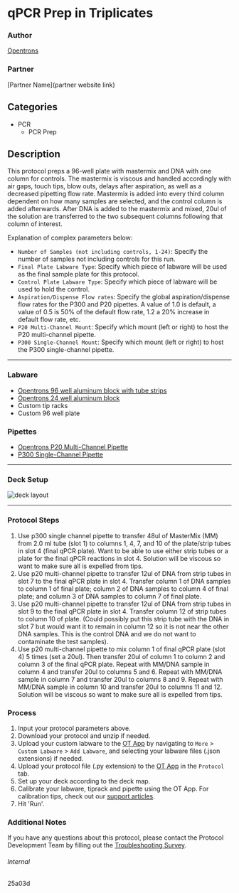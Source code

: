 # qPCR Prep in Triplicates

### Author
[Opentrons](https://opentrons.com/)

### Partner
[Partner Name](partner website link)

## Categories
* PCR
	* PCR Prep

## Description
This protocol preps a 96-well plate with mastermix and DNA with one column for controls. The mastermix is viscous and handled accordingly with air gaps, touch tips, blow outs, delays after aspiration, as well as a decreased pipetting flow rate. Mastermix is added into every third column dependent on how many samples are selected, and the control column is added afterwards. After DNA is added to the mastermix and mixed, 20ul of the solution are transferred to the two subsequent columns following that column of interest.

Explanation of complex parameters below:
* `Number of Samples (not including controls, 1-24)`: Specify the number of samples not including controls for this run.
* `Final Plate Labware Type`: Specify which piece of labware will be used as the final sample plate for this protocol.
* `Control Plate Labware Type`: Specify which piece of labware will be used to hold the control.
* `Aspiration/Dispense Flow rates`: Specify the global aspiration/dispense flow rates for the P300 and P20 pipettes. A value of 1.0 is default, a value of 0.5 is 50% of the default flow rate, 1.2 a 20% increase in default flow rate, etc. 
* `P20 Multi-Channel Mount`: Specify which mount (left or right) to host the P20 multi-channel pipette.
* `P300 Single-Channel Mount`: Specify which mount (left or right) to host the P300 single-channel pipette.

---

### Labware
* [Opentrons 96 well aluminum block with tube strips](https://shop.opentrons.com/collections/racks-and-adapters/products/aluminum-block-set)
* [Opentrons 24 well aluminum block](https://shop.opentrons.com/collections/racks-and-adapters/products/aluminum-block-set)
* Custom tip racks
* Custom 96 well plate

### Pipettes
* [Opentrons P20 Multi-Channel Pipette](https://shop.opentrons.com/collections/ot-2-robot/products/8-channel-electronic-pipette)
* [P300 Single-Channel Pipette](https://shop.opentrons.com/collections/ot-2-robot/products/single-channel-electronic-pipette)


---

### Deck Setup
![deck layout](https://opentrons-protocol-library-website.s3.amazonaws.com/custom-README-images/25a03d/Screen+Shot+2021-09-30+at+12.26.42+PM.png)


---

### Protocol Steps
1. Use p300 single channel pipette to transfer 48ul of MasterMix (MM) from 2.0 ml tube (slot 1) to columns 1, 4, 7, and 10 of the plate/strip tubes in slot 4 (final qPCR plate). Want to be able to use either strip tubes or a plate for the final qPCR reactions in slot 4. Solution will be viscous so want to make sure all is expelled from tips.
2. Use p20 multi-channel pipette to transfer 12ul of DNA from strip tubes in slot 7 to the final qPCR plate in slot 4. Transfer column 1 of DNA samples to column 1 of final plate; column 2 of DNA samples to column 4 of final plate; and column 3 of DNA samples to column 7 of final plate.
3. Use p20 multi-channel pipette to transfer 12ul of DNA from strip tubes in slot 9 to the final qPCR plate in slot 4. Transfer column 12 of strip tubes to column 10 of plate. (Could possibly put this strip tube with the DNA in slot 7 but would want it to remain in column 12 so it is not near the other DNA samples. This is the control DNA and we do not want to contaminate the test samples).
4. Use p20 multi-channel pipette to mix column 1 of final qPCR plate (slot 4) 5 times (set a 20ul). Then transfer 20ul of column 1 to column 2 and column 3 of the final qPCR plate. Repeat with MM/DNA sample in column 4 and transfer 20ul to columns 5 and 6. Repeat with MM/DNA sample in column 7 and transfer 20ul to columns 8 and 9. Repeat with MM/DNA sample in column 10 and transfer 20ul to columns 11 and 12. Solution will be viscous so want to make sure all is expelled from tips.



### Process
1. Input your protocol parameters above.
2. Download your protocol and unzip if needed.
3. Upload your custom labware to the [OT App](https://opentrons.com/ot-app) by navigating to `More` > `Custom Labware` > `Add Labware`, and selecting your labware files (.json extensions) if needed.
4. Upload your protocol file (.py extension) to the [OT App](https://opentrons.com/ot-app) in the `Protocol` tab.
5. Set up your deck according to the deck map.
6. Calibrate your labware, tiprack and pipette using the OT App. For calibration tips, check out our [support articles](https://support.opentrons.com/en/collections/1559720-guide-for-getting-started-with-the-ot-2).
7. Hit 'Run'.

### Additional Notes
If you have any questions about this protocol, please contact the Protocol Development Team by filling out the [Troubleshooting Survey](https://protocol-troubleshooting.paperform.co/).

###### Internal
25a03d
